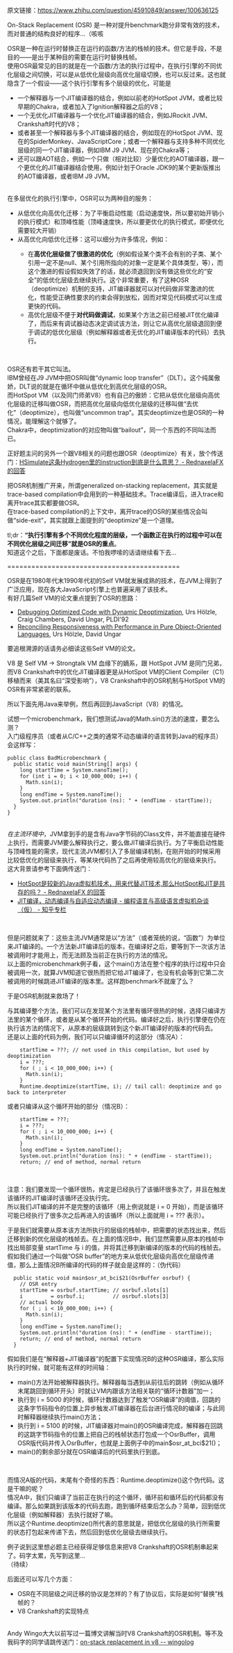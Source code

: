 原文链接：https://www.zhihu.com/question/45910849/answer/100636125


<div class="RichContent-inner"><span class="RichText ztext CopyrightRichText-richText" itemprop="text"><p>On-Stack Replacement (OSR) 是一种对提升benchmark跑分非常有效的技术，而对普通的结构良好的程序…（咳咳</p>OSR是一种在运行时替换正在运行的函数/方法的栈帧的技术。但它是手段，不是目的——是出于某种目的需要在运行时替换栈帧。<br>使用OSR最常见的目的就是在一个函数/方法的执行过程中，在执行引擎的不同优化层级之间切换，可以是从低优化层级向高优化层级切换，也可以反过来。这也就隐含了一个假设——这个执行引擎有多个层级的优化，可能是<br><ul><li>一个解释器与一个JIT编译器的结合，例如以前老的HotSpot JVM，或者比较早期的Chakra，或者加入了Ignition解释器之后的V8；</li><li>一个无优化JIT编译器与一个优化JIT编译器的结合，例如JRockit JVM、Crankshaft时代的V8；<br></li><li>或者甚至一个解释器与多个JIT编译器的结合，例如现在的HotSpot JVM、现在的SpiderMonkey、JavaScriptCore；或者一个解释器与支持多种不同优化层级的同一个JIT编译器，例如IBM J9 JVM、现在的Chakra等；</li><li>还可以跟AOT结合，例如一个只做（相对比较）少量优化的AOT编译器，跟一个更优化的JIT编译器结合使用，例如计划于Oracle JDK9的某个更新版推出的AOT编译器，或者IBM J9 JVM。</li></ul><br>在多层优化的执行引擎中，OSR可以为两种目的服务：<br><ul><li>从低优化向高优化迁移：为了平衡启动性能（启动速度快，所以要初始开销小的执行模式）和顶峰性能（顶峰速度快，所以要更优化的执行模式，即便优化需要较大开销）</li><li>从高优化向低优化迁移：这可以细分为许多情况，例如：</li><ul><li>在<b>高优化层级做了很激进的优化</b>（例如假设某个类不会有别的子类、某个引用一定不是null、某个引用所指向的对象一定是某个具体类型，等），而这个激进的假设假如失效了的话，就必须退回到没有做这些优化的“安全”的低优化层级去继续执行。这个非常重要，有了这种OSR（deoptimize）机制的支持，JIT编译器就可以对代码做非常激进的优化，性能受正确性要求的约束会得到放松，因而对常见代码模式可以生成更快的代码。</li><li>高优化层级不便于<b>对代码做调试</b>，如果某个方法之前已经被JIT优化编译了，而后来有调试器动态决定调试该方法，则让它从高优化层级退回到便于调试的低优化层级（例如解释器或者无优化的JIT编译版本的代码）去执行。</li></ul></ul><br><p>OSR还有若干其它叫法。<br>IBM曾经在J9 JVM中把OSR叫做“dynamic loop transfer”（DLT）。这个纯属傲娇，DLT说的就是在循环中做从低优化到高优化层级的OSR。<br>而HotSpot VM（以及同门师弟V8）也有自己的傲娇：它把从低优化层级向高优化层级的迁移叫做OSR，而把高优化层级向低优化层级的迁移叫做“去优化”（deoptimize），也叫做“uncommon trap”。其实deoptimize也是OSR的一种情况，能理解这个就够了。<br>Chakra中，deoptimization的对应物叫做“bailout”，同一个东西的不同叫法而已。</p><p>正好题主问的另外一个跟V8相关的问题也跟OSR（deoptimize）有关，放个传送门：<a href="https://www.zhihu.com/question/44153482/answer/96977278" class="internal" data-za-detail-view-id="1043">HSimulate这条Hydrogen里的instruction到底是什么意思？ - RednaxelaFX 的回答</a></p><p>把OSR机制推广开来，所谓generalized on-stacking replacement，其实就是trace-based compilation中会用到的一种基础技术。Trace编译后，进入trace和离开trace其实都要做OSR。<br>在trace-based compilation的上下文中，离开trace的OSR的某些情况会叫做“side-exit”，其实就跟上面提到的“deoptimize”是一个道理。</p><p>tl;dr：<b>“执行引擎有多个不同优化程度的层级，一个函数正在执行的过程中可以在不同优化层级之间迁移”就是OSR的重点</b>。<br>知道这个之后，下面都是废话。不怕我啰嗦的话请继续看下去…</p><p>===========================================</p>OSR是在1980年代末1990年代初的Self VM就发展成熟的技术，在JVM上得到了广泛应用，现在各大JavaScript引擎上也普遍采用了该技术。<br>有好几篇Self VM的论文重点提到了OSR的思路：<br><ul><li><a href="http://www.cs.ucsb.edu/~urs/oocsb/papers/pldi92.pdf" class=" wrap external" target="_blank" rel="nofollow noreferrer" data-za-detail-view-id="1043">Debugging Optimized Code with Dynamic Deoptimization</a>, Urs Hölzle, Craig Chambers, David Ungar, PLDI'92<br></li><li><a href="https://www.cs.ucsb.edu/~urs/oocsb/papers/toplas96.pdf" class=" wrap external" target="_blank" rel="nofollow noreferrer" data-za-detail-view-id="1043">Reconciling Responsiveness with Performance in Pure Object-Oriented Languages</a>, Urs Hölzle, David Ungar<br></li></ul><p>要追根溯源的话请务必细读这些Self VM的论文。</p><p>V8 是 Self VM -&gt; Strongtalk VM 血缘下的嫡系，跟 HotSpot JVM 是同门兄弟，而V8 Crankshaft中的优化JIT编译器更是从HotSpot VM的Client Compiler（C1）移植而来（美其名曰“深受影响”），V8 Crankshaft中的OSR机制与HotSpot VM的OSR有非常紧密的联系。</p><p>所以下面先用Java来举例，然后再回到JavaScript（V8）的情况。</p>试想一个microbenchmark，我们想测试Java的Math.sin()方法的速度，要怎么测？<br>入门级程序员（或者从C/C++之类的通常不动态编译的语言转到Java的程序员）会这样写：<br><div class="highlight"><pre><code class="language-java"><span class="kd">public</span> <span class="kd">class</span> <span class="nc">BadMicrobenchmark</span> <span class="o">{</span>
  <span class="kd">public</span> <span class="kd">static</span> <span class="kt">void</span> <span class="nf">main</span><span class="o">(</span><span class="n">String</span><span class="o">[]</span> <span class="n">args</span><span class="o">)</span> <span class="o">{</span>
    <span class="kt">long</span> <span class="n">startTime</span> <span class="o">=</span> <span class="n">System</span><span class="o">.</span><span class="na">nanoTime</span><span class="o">();</span>
    <span class="k">for</span> <span class="o">(</span><span class="kt">int</span> <span class="n">i</span> <span class="o">=</span> <span class="n">0</span><span class="o">;</span> <span class="n">i</span> <span class="o">&lt;</span> <span class="n">10_000_000</span><span class="o">;</span> <span class="n">i</span><span class="o">++)</span> <span class="o">{</span>
      <span class="n">Math</span><span class="o">.</span><span class="na">sin</span><span class="o">(</span><span class="n">i</span><span class="o">);</span>
    <span class="o">}</span>
    <span class="kt">long</span> <span class="n">endTime</span> <span class="o">=</span> <span class="n">System</span><span class="o">.</span><span class="na">nanoTime</span><span class="o">();</span>
    <span class="n">System</span><span class="o">.</span><span class="na">out</span><span class="o">.</span><span class="na">println</span><span class="o">(</span><span class="s">"duration (ns): "</span> <span class="o">+</span> <span class="o">(</span><span class="n">endTime</span> <span class="o">-</span> <span class="n">startTime</span><span class="o">));</span>
  <span class="o">}</span>
<span class="o">}</span>
</code></pre></div><br><i>在主流环境中</i>，JVM拿到手的是含有Java字节码的Class文件，并不能直接在硬件上执行，而需要JVM要么解释执行之，要么做JIT编译后执行。为了平衡启动性能与顶峰性能的需求，现代主流JVM都引入了多层编译机制，在刚开始的时候采用比较低优化的层级来执行，等某块代码热了之后再使用较高优化的层级来执行。<br>这大背景请参考下面俩传送门：<br><ul><li><a href="https://www.zhihu.com/question/26913901/answer/35303563" class="internal" data-za-detail-view-id="1043">HotSpot是较新的Java虚拟机技术，用来代替JIT技术,那么HotSpot和JIT是共存的吗？ - RednaxelaFX 的回答</a><br></li><li><a href="https://zhuanlan.zhihu.com/p/19977592" class="internal" data-za-detail-view-id="1043">JIT编译，动态编译与自适应动态编译 - 编程语言与高级语言虚拟机杂谈（仮） - 知乎专栏</a><br></li></ul><br><p>但是问题就来了：这些主流JVM通常是以“方法”（或者笼统的说，“函数”）为单位来JIT编译的。一个方法新JIT编译后的版本，在编译好之后，要等到下一次该方法被调用时才能用上，而无法顾及当前正在执行的方法的情况。<br>以上面的microbenchmark例子看，这个main()方法在整个程序的执行过程中只会被调用一次，就算JVM知道它很热而把它给JIT编译了，也没有机会等到它第二次被调用的时候跳进JIT编译的版本里。这样跑benchmark不就废了么？</p><p>于是OSR机制就来救场了！</p>与其编译整个方法，我们可以在发现某个方法里有循环很热的时候，选择只编译方法里的某个循环，或者是从某个循环开始的代码。编译好之后，执行引擎便在仍在执行该方法的情况下，从原本的层级跳转到这个新JIT编译好的版本的代码去。<br>还是以上面的代码为例，我们可以只编译循环的这部分（情况A）：<br><div class="highlight"><pre><code class="language-java">    <span class="n">startTime</span> <span class="o">=</span> <span class="o">???;</span> <span class="c1">// not used in this compilation, but used by deoptimization
</span><span class="c1"></span>    <span class="n">i</span> <span class="o">=</span> <span class="o">???;</span>
    <span class="k">for</span> <span class="o">(</span> <span class="o">;</span> <span class="n">i</span> <span class="o">&lt;</span> <span class="n">10_000_000</span><span class="o">;</span> <span class="n">i</span><span class="o">++)</span> <span class="o">{</span>
      <span class="n">Math</span><span class="o">.</span><span class="na">sin</span><span class="o">(</span><span class="n">i</span><span class="o">);</span>
    <span class="o">}</span>
    <span class="n">Runtime</span><span class="o">.</span><span class="na">deoptimize</span><span class="o">(</span><span class="n">startTime</span><span class="o">,</span> <span class="n">i</span><span class="o">);</span> <span class="o">//</span> <span class="n">tail</span> <span class="nl">call:</span> <span class="n">deoptimize</span> <span class="n">and</span> <span class="n">go</span> <span class="n">back</span> <span class="n">to</span> <span class="n">interpreter</span></code></pre></div>或者只编译从这个循环开始的部分（情况B）：<br><div class="highlight"><pre><code class="language-java">    <span class="n">startTime</span> <span class="o">=</span> <span class="o">???;</span>
    <span class="n">i</span> <span class="o">=</span> <span class="o">???;</span>
    <span class="k">for</span> <span class="o">(</span> <span class="o">;</span> <span class="n">i</span> <span class="o">&lt;</span> <span class="n">10_000_000</span><span class="o">;</span> <span class="n">i</span><span class="o">++)</span> <span class="o">{</span>
      <span class="n">Math</span><span class="o">.</span><span class="na">sin</span><span class="o">(</span><span class="n">i</span><span class="o">);</span>
    <span class="o">}</span>
    <span class="kt">long</span> <span class="n">endTime</span> <span class="o">=</span> <span class="n">System</span><span class="o">.</span><span class="na">nanoTime</span><span class="o">();</span>
    <span class="n">System</span><span class="o">.</span><span class="na">out</span><span class="o">.</span><span class="na">println</span><span class="o">(</span><span class="s">"duration (ns): "</span> <span class="o">+</span> <span class="o">(</span><span class="n">endTime</span> <span class="o">-</span> <span class="n">startTime</span><span class="o">));</span>
    <span class="k">return</span><span class="o">;</span> <span class="o">//</span> <span class="n">end</span> <span class="n">of</span> <span class="n">method</span><span class="o">,</span> <span class="n">normal</span> <span class="k">return</span></code></pre></div><br><p>注意：我们要发现一个循环很热，肯定是已经执行了该循环很多次了，并且在触发该循环的JIT编译时该循环还没执行完。<br>所以我们JIT编译的并不是完整的该循环（用上例说就是 i = 0 开始），而是该循环可能已经执行了很多次之后再进入的该循环（所以上面就用 i = ??? 表示）。</p>于是我们就需要从原本该方法所执行的层级的栈帧中，把需要的状态找出来，然后迁移到新的优化层级的栈帧去。在上面的情况B中，我们显然需要从原本的栈帧中找出局部变量 startTime 与 i 的值，并将其迁移到新编译的版本的代码的栈帧去。<br>假如我们通过一个叫做“OSR buffer”的地方来从低优化层级向高优化层级传递值，那么上面情况B所编译的代码的样子就会是这样的：（伪代码）<br><div class="highlight"><pre><code class="language-java">  <span class="kd">public</span> <span class="kd">static</span> <span class="kt">void</span> <span class="nf">main$osr_at_bci$21</span><span class="o">(</span><span class="n">OsrBuffer</span> <span class="n">osrbuf</span><span class="o">)</span> <span class="o">{</span>
    <span class="c1">// OSR entry
</span><span class="c1"></span>    <span class="n">startTime</span> <span class="o">=</span> <span class="n">osrbuf</span><span class="o">.</span><span class="na">startTime</span><span class="o">;</span> <span class="c1">// osrbuf.slots[1]
</span><span class="c1"></span>    <span class="n">i</span>         <span class="o">=</span> <span class="n">osrbuf</span><span class="o">.</span><span class="na">i</span><span class="o">;</span>         <span class="c1">// osrbuf.slots[3]
</span><span class="c1"></span>    <span class="c1">// actual body
</span><span class="c1"></span>    <span class="k">for</span> <span class="o">(</span> <span class="o">;</span> <span class="n">i</span> <span class="o">&lt;</span> <span class="n">10_000_000</span><span class="o">;</span> <span class="n">i</span><span class="o">++)</span> <span class="o">{</span>
      <span class="n">Math</span><span class="o">.</span><span class="na">sin</span><span class="o">(</span><span class="n">i</span><span class="o">);</span>
    <span class="o">}</span>
    <span class="kt">long</span> <span class="n">endTime</span> <span class="o">=</span> <span class="n">System</span><span class="o">.</span><span class="na">nanoTime</span><span class="o">();</span>
    <span class="n">System</span><span class="o">.</span><span class="na">out</span><span class="o">.</span><span class="na">println</span><span class="o">(</span><span class="s">"duration (ns): "</span> <span class="o">+</span> <span class="o">(</span><span class="n">endTime</span> <span class="o">-</span> <span class="n">startTime</span><span class="o">));</span>
    <span class="k">return</span><span class="o">;</span> <span class="c1">// end of method, normal return
</span><span class="c1"></span>  <span class="o">}</span></code></pre></div>假如我们是在“解释器+JIT编译器”的配置下实现情况B的这种OSR编译，那么实际执行的时候，就可能有这样的时间轴：<br><ul><li>main()方法开始被解释器执行。解释器每当遇到从前往后的跳转（例如从循环末尾跳回到循环开头）时就让VM内跟该方法相关联的“循环计数器”加一；</li><li>执行到 i = 5000 的时候，循环计数器达到了触发“OSR编译”的阈值，回跳的这条字节码指令的位置上异步触发JIT编译器在后台进行情况B的编译；与此同时解释器继续执行main()方法；</li><li>执行到 i = 5100 的时候，JIT编译器对main()的OSR编译完成，解释器在回跳的这跳字节码指令的位置上把自己的栈帧状态打包成一个OsrBuffer，调用OSR版代码并传入OsrBuffer，也就是上面例子中的main$osr_at_bci$21()；</li><li>main()的剩余部分就在OSR编译后的代码里执行到底。</li></ul><br><p>而情况A版的代码，末尾有个奇怪的东西：Runtime.deoptimize()这个伪代码。这是干嘛的呢？<br>情况A中，我们只编译了当前正在执行的这个循环，循环前和循环后的代码都没有编译。那么如果跳到该版本的代码去跑，跑到循环结束后怎么办？简单，回到低优化层级（例如解释器）去执行就好了嘛。<br>所以这个Runtime.deoptimize()所代表的意思就是，把低优化层级的执行所需要的状态打包起来传递下去，然后回到低优化层级去继续执行。</p><p>例子说到这里想必题主已经获得足够信息来把V8 Crankshaft的OSR机制串起来了。码字太累，先写到这里…<br>（待续）</p>后面还可以写几个方面：<br><ul><li>OSR在不同层级之间迁移的协议是怎样的？有了协议后，实际是如何“替换”栈帧的？</li><li>V8 Crankshaft的实现特点</li></ul><br>Andy Wingo大大以前写过一篇博文讲解当时V8 Crankshaft的OSR机制。等不及我码字的同学请跳传送门：<a href="https://wingolog.org/archives/2011/06/20/on-stack-replacement-in-v8" class=" wrap external" target="_blank" rel="nofollow noreferrer" data-za-detail-view-id="1043">on-stack replacement in v8 -- wingolog</a></span></div>